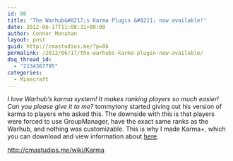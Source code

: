 ```yaml
---
id: 86
title: 'The Warhub&#8217;s Karma Plugin &#8211; now available!'
date: 2012-06-17T11:08:31+00:00
author: Connor Monahan
layout: post
guid: http://cmastudios.me/?p=86
permalink: /2012/06/17/the-warhubs-karma-plugin-now-available/
dsq_thread_id:
  - "2134367795"
categories:
  - Minecraft
---
```

_I love Warhub&#8217;s karma system! It makes ranking players so much easier! Can you please give it to me?_ tommytony started giving out his version of karma to players who asked this. The downside with this is that players were forced to use GroupManager, have the exact same ranks as the Warhub, and nothing was customizable. This is why I made Karma+, which you can download and view information about [here](http://cmastudios.me/wiki/Karma "Karma - cmastudios wiki").

http://cmastudios.me/wiki/Karma